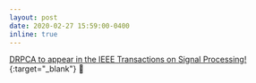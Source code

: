 ```yaml
---
layout: post
date: 2020-02-27 15:59:00-0400
inline: true
---
```


[DRPCA to appear in the IEEE Transactions on Signal Processing!](https://arxiv.org/abs/1902.08304){:target="\_blank"} :star2: 


